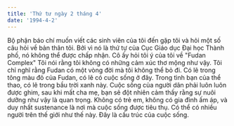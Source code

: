 ```yaml
---
title: 'Thứ tư ngày 2 tháng 4'
date: '1994-4-2'
---
```


Bộ phận báo chí muốn viết các sinh viên của tôi đến gặp tôi và hỏi một số câu hỏi về bản thân tôi. Bởi vì nó là thứ tự của Cục Giáo dục Đại học Thành phố, nó không thể được chấp nhận. Cô ấy hỏi tôi ý của tôi về "Fudan Complex" Tôi nói rằng tôi không có những cảm xúc thơ mộng như vậy. Tôi chỉ nghĩ rằng Fudan có một vòng đời mà tôi không thể bỏ đi. Có lẽ trong tông màu đỏ của Fudan, có lẽ có cuộc sống ở đây. Trong tình bạn của thể thao, có lẽ trong bầu trời xanh này. Cuộc sống của người dân phải luôn luôn được ghim, sau khi mất cha mẹ, bạn sẽ đột nhiên cảm thấy rằng sự nuôi dưỡng như vậy là quan trọng. Không có trẻ em, không có gia đình ấm áp, và duy nhất sustenance là nơi mà cuộc sống được tiêu thụ. Có thể có nhiều người trên thế giới như thế này. Đây là cấu trúc của cuộc sống.

